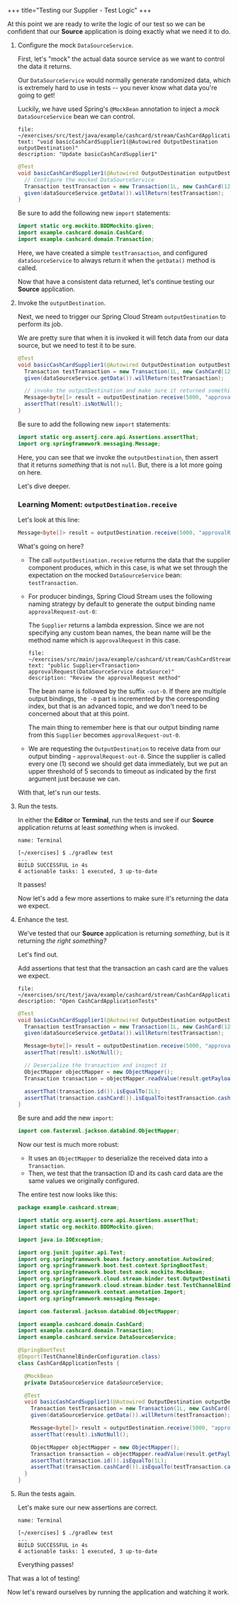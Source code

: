 +++
title="Testing our Supplier - Test Logic"
+++

At this point we are ready to write the logic of our test so we can be confident that our **Source** application is doing exactly what we need it to do.

1. Configure the mock `DataSourceService`.

   First, let's "mock" the actual data source service as we want to control the data it returns.

   Our `DataSourceService` would normally generate randomized data, which is extremely hard to use in tests -- you never know what data you're going to get!

   Luckily, we have used Spring's `@MockBean` annotation to inject a _mock_ `DataSourceService` bean we can control.

   ```editor:select-matching-text
   file: ~/exercises/src/test/java/example/cashcard/stream/CashCardApplicationTests.java
   text: "void basicCashCardSupplier1(@Autowired OutputDestination outputDestination)"
   description: "Update basicCashCardSupplier1"
   ```

   ```java
   @Test
   void basicCashCardSupplier1(@Autowired OutputDestination outputDestination) throws IOException {
     // Configure the mocked DataSourceService
     Transaction testTransaction = new Transaction(1L, new CashCard(123L, "sarah1", 1.00));
     given(dataSourceService.getData()).willReturn(testTransaction);
   }
   ```

   Be sure to add the following new `import` statements:

   ```java
   import static org.mockito.BDDMockito.given;
   import example.cashcard.domain.CashCard;
   import example.cashcard.domain.Transaction;
   ```

   Here, we have created a simple `testTransaction`, and configured `dataSourceService` to always return it when the `getData()` method is called.

   Now that have a consistent data returned, let's continue testing our **Source** application.

1. Invoke the `outputDestination`.

   Next, we need to trigger our Spring Cloud Stream `outputDestination` to perform its job.

   We are pretty sure that when it is invoked it will fetch data from our data source, but we need to test it to be sure.

   ```java
   @Test
   void basicCashCardSupplier1(@Autowired OutputDestination outputDestination) throws IOException {
     Transaction testTransaction = new Transaction(1L, new CashCard(123L, "sarah1", 1.00));
     given(dataSourceService.getData()).willReturn(testTransaction);

     // invoke the outputDestination and make sure it returned something
     Message<byte[]> result = outputDestination.receive(5000, "approvalRequest-out-0");
     assertThat(result).isNotNull();
   }
   ```

   Be sure to add the following new `import` statements:

   ```java
   import static org.assertj.core.api.Assertions.assertThat;
   import org.springframework.messaging.Message;
   ```

   Here, you can see that we invoke the `outputDestination`, then assert that it returns _something_ that is not `null`. But, there is a lot more going on here.

   Let's dive deeper.

   ### Learning Moment: `outputDestination.receive`

   Let's look at this line:

   ```java
   Message<byte[]> result = outputDestination.receive(5000, "approvalRequest-out-0");
   ```

   What's going on here?

   - The call `outputDestination.receive` returns the data that the supplier component produces, which in this case, is what we set through the expectation on the mocked `DataSourceService` bean: `testTransaction`.
   - For producer bindings, Spring Cloud Stream uses the following naming strategy by default to generate the output binding name `approvalRequest-out-0`:

     The `Supplier` returns a lambda expression. Since we are not specifying any custom bean names, the bean name will be the method name which is `approvalRequest` in this case.

     ```editor:select-matching-text
     file: ~/exercises/src/main/java/example/cashcard/stream/CashCardStream.java
     text: "public Supplier<Transaction> approvalRequest(DataSourceService dataSource)"
     description: "Review the approvalRequest method"
     ```

     The bean name is followed by the suffix `-out-0`. If there are multiple output bindings, the` -0` part is incremented by the corresponding index, but that is an advanced topic, and we don't need to be concerned about that at this point.

     The main thing to remember here is that our output binding name from this `Supplier` becomes `approvalRequest-out-0`.

   - We are requesting the `OutputDestination` to receive data from our output binding - `approvalRequest-out-0`. Since the supplier is called every one (1) second we should get data immediately, but we put an upper threshold of 5 seconds to timeout as indicated by the first argument just because we can.

   With that, let's run our tests.

1. Run the tests.

   In either the **Editor** or **Terminal**, run the tests and see if our **Source** application returns at least _something_ when is invoked.

   ```dashboard:open-dashboard
   name: Terminal
   ```

   ```shell
   [~/exercises] $ ./gradlew test
   ...
   BUILD SUCCESSFUL in 4s
   4 actionable tasks: 1 executed, 3 up-to-date
   ```

   It passes!

   Now let's add a few more assertions to make sure it's returning the data we expect.

1. Enhance the test.

   We've tested that our **Source** application is returning _something_, but is it returning _the right something?_

   Let's find out.

   Add assertions that test that the transaction an cash card are the values we expect.

   ```editor:open-file
   file: ~/exercises/src/test/java/example/cashcard/stream/CashCardApplicationTests.java
   description: "Open CashCardApplicationTests"
   ```

   ```java
   @Test
   void basicCashCardSupplier1(@Autowired OutputDestination outputDestination) throws IOException {
     Transaction testTransaction = new Transaction(1L, new CashCard(123L, "sarah1", 1.00));
     given(dataSourceService.getData()).willReturn(testTransaction);

     Message<byte[]> result = outputDestination.receive(5000, "approvalRequest-out-0");
     assertThat(result).isNotNull();

     // Deserialize the transaction and inspect it
     ObjectMapper objectMapper = new ObjectMapper();
     Transaction transaction = objectMapper.readValue(result.getPayload(), Transaction.class);

     assertThat(transaction.id()).isEqualTo(1L);
     assertThat(transaction.cashCard()).isEqualTo(testTransaction.cashCard());
   }

   ```

   Be sure and add the new `import`:

   ```java
   import com.fasterxml.jackson.databind.ObjectMapper;
   ```

   Now our test is much more robust:

   - It uses an `ObjectMapper` to deserialize the received data into a `Transaction`.
   - Then, we test that the transaction ID and its cash card data are the same values we originally configured.

   The entire test now looks like this:

   ```java
   package example.cashcard.stream;

   import static org.assertj.core.api.Assertions.assertThat;
   import static org.mockito.BDDMockito.given;

   import java.io.IOException;

   import org.junit.jupiter.api.Test;
   import org.springframework.beans.factory.annotation.Autowired;
   import org.springframework.boot.test.context.SpringBootTest;
   import org.springframework.boot.test.mock.mockito.MockBean;
   import org.springframework.cloud.stream.binder.test.OutputDestination;
   import org.springframework.cloud.stream.binder.test.TestChannelBinderConfiguration;
   import org.springframework.context.annotation.Import;
   import org.springframework.messaging.Message;

   import com.fasterxml.jackson.databind.ObjectMapper;

   import example.cashcard.domain.CashCard;
   import example.cashcard.domain.Transaction;
   import example.cashcard.service.DataSourceService;

   @SpringBootTest
   @Import(TestChannelBinderConfiguration.class)
   class CashCardApplicationTests {

     @MockBean
     private DataSourceService dataSourceService;

     @Test
     void basicCashCardSupplier1(@Autowired OutputDestination outputDestination) throws IOException {
       Transaction testTransaction = new Transaction(1L, new CashCard(123L, "sarah1", 1.00));
       given(dataSourceService.getData()).willReturn(testTransaction);

       Message<byte[]> result = outputDestination.receive(5000, "approvalRequest-out-0");
       assertThat(result).isNotNull();

       ObjectMapper objectMapper = new ObjectMapper();
       Transaction transaction = objectMapper.readValue(result.getPayload(), Transaction.class);
       assertThat(transaction.id()).isEqualTo(1L);
       assertThat(transaction.cashCard()).isEqualTo(testTransaction.cashCard());
     }
   }
   ```

1. Run the tests again.

   Let's make sure our new assertions are correct.

   ```dashboard:open-dashboard
   name: Terminal
   ```

   ```shell
   [~/exercises] $ ./gradlew test
   ...
   BUILD SUCCESSFUL in 4s
   4 actionable tasks: 1 executed, 3 up-to-date
   ```

   Everything passes!

That was a lot of testing!

Now let's reward ourselves by running the application and watching it work.
